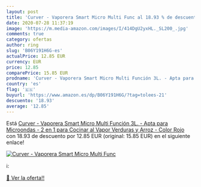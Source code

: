 ```yaml
---
layout: post
title: 'Curver - Vaporera Smart Micro Multi Func al 18.93 % de descuento'
date: 2020-07-28 11:37:19
image: 'https://m.media-amazon.com/images/I/414DgU2yxHL._SL200_.jpg'
comments: true
category: ofertas
author: ring
slug: 'B06Y191H6G-es'
actualPrice: 12.85 EUR
currency: EUR
price: 12.85
comparePrice: 15.85 EUR
prodname: 'Curver - Vaporera Smart Micro Multi Función 3L. - Apta para Microondas - 2 en 1 para Cocinar al Vapor Verduras y Arroz - Color Rojo'
country: 'es'
flag: '🇪🇸'
buyurl: 'https://www.amazon.es/dp/B06Y191H6G/?tag=tolees-21'
descuento: '18.93'
average: '12.85'
---
```


Está [Curver - Vaporera Smart Micro Multi Función 3L. - Apta para Microondas - 2 en 1 para Cocinar al Vapor Verduras y Arroz - Color Rojo](https://www.amazon.es/dp/B06Y191H6G/?tag=tolees-21) con 18.93 de descuento por 12.85 EUR (original: 15.85 EUR) en el siguiente enlace!

[![Curver - Vaporera Smart Micro Multi Func](https://m.media-amazon.com/images/I/414DgU2yxHL._SL200_.jpg)](https://www.amazon.es/dp/B06Y191H6G/?tag=tolees-21)

ℹ️:


[🛒 Ver la oferta!!](https://www.amazon.es/dp/B06Y191H6G/?tag=tolees-21)
